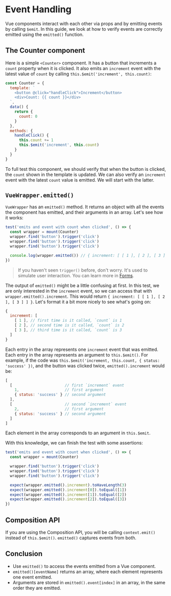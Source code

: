 # Event Handling

Vue components interact with each other via props and by emitting events by calling `$emit`. In this guide, we look at how to verify events are correctly emitted using the `emitted()` function.

## The Counter component

Here is a simple `<Counter>` component. It has a button that increments a `count` property when it is clicked. It also emits an `increment` event with the latest value of `count` by calling `this.$emit('increment', this.count)`:

```js
const Counter = {
  template: `
    <button @click="handleClick">Increment</button>
    <div>Count: {{ count }}</div>
  `,
  data() {
    return {
      count: 0
    }
  },
  methods: {
    handleClick() {
      this.count += 1
      this.$emit('increment', this.count)
    }
  }
}
```

To full test this component, we should verify that when the button is clicked, the `count` shown in the template is updated. We can also verify an `increment` event with the latest `count` value is emitted. We will start with the latter.

## `VueWrapper.emitted()`

`VueWrapper` has an `emitted()` method. It returns an object with all the events the component has emitted, and their arguments in an array. Let's see how it works:

```js
test('emits and event with count when clicked', () => {
  const wrapper = mount(Counter)
  wrapper.find('button').trigger('click')
  wrapper.find('button').trigger('click')
  wrapper.find('button').trigger('click')

  console.log(wrapper.emitted()) // { increment: [ [ 1 ], [ 2 ], [ 3 ] ] }
})
```

> If you haven't seen `trigger()` before, don't worry. It's used to simulate user interaction. You can learn more in [Forms](/guide/forms). 

The output of `emitted()` might be a little confusing at first. In this test, we are only interested in the `increment` event, so we can access that with `wrapper.emitted().increment`. This would return `{ increment: [ [ 1 ], [ 2 ], [ 3 ] ] }`. Let's format it a bit more nicely to see what's going on:

```js
{ 
  increment: [ 
    [ 1 ], // first time is it called, `count` is 1
    [ 2 ], // second time is it called, `count` is 2
    [ 3 ], // third time is it called, `count` is 3
  ] 
}
```

Each entry in the array represents one `increment` event that was emitted. Each entry in the array represents an argument to `this.$emit()`. For example, if the code was `this.$emit('increment, this.count, { status: 'success' })`, and the button was clicked twice, `emitted().increment` would be:

```js
[ 
  [                       // first `increment` event 
    1,                    // first argument
    { status: 'success' } // second argument
  ],
  [                       // second `increment` event 
    2,                    // first argument
    { status: 'success' } // second argument
  ] 
]
```

 Each element in the array corresponds to an argument in `this.$emit`.

With this knowledge, we can finish the test with some assertions:

```js
test('emits and event with count when clicked', () => {
  const wrapper = mount(Counter)

  wrapper.find('button').trigger('click')
  wrapper.find('button').trigger('click')
  wrapper.find('button').trigger('click')

  expect(wrapper.emitted().increment).toHaveLength(3)
  expect(wrapper.emitted().increment[0]).toEqual([1])
  expect(wrapper.emitted().increment[1]).toEqual([2])
  expect(wrapper.emitted().increment[2]).toEqual([3])
})
```

## Composition API

If you are using the Composition API, you will be calling `context.emit()` instead of `this.$emit()`. `emitted()` captures events from both.

## Conclusion

- Use `emitted()` to access the events emitted from a Vue component.
- `emitted()[eventName]` returns an array, where each element represents one event emitted.
- Arguments are stored in `emitted().event[index]` in an array, in the same order they are emitted.
